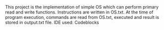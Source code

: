 This project is the implementation of simple OS which can perform primary read and write functions. Instructions are written in OS.txt. 
At the time of program execution, commands are read from OS.txt, executed and result is stored in output.txt file.
IDE used: Codeblocks
